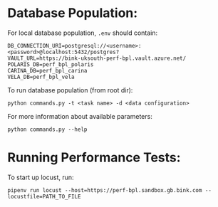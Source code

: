 # Database Population:
For local database population, `.env` should contain:
```
DB_CONNECTION_URI=postgresql://<username>:<password>@localhost:5432/postgres?
VAULT_URL=https://bink-uksouth-perf-bpl.vault.azure.net/
POLARIS_DB=perf_bpl_polaris
CARINA_DB=perf_bpl_carina
VELA_DB=perf_bpl_vela
```

To run database population (from root dir):
```
python commands.py -t <task name> -d <data configuration>
```
For more information about available parameters:
```
python commands.py --help
```

# Running Performance Tests:
To start up locust, run:

`pipenv run locust --host=https://perf-bpl.sandbox.gb.bink.com --locustfile=PATH_TO_FILE`